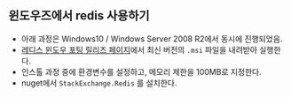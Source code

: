 ## 윈도우즈에서 redis 사용하기

- 아래 과정은 Windows10 / Windows Server 2008 R2에서 동시에 진행되었음.
- [레디스 윈도우 포팅 릴리즈 페이지](https://github.com/MicrosoftArchive/redis/releases)에서 최신 버전의 `.msi` 파일을 내려받아 실행한다.
- 인스톨 과정 중에 환경변수를 설정하고, 메모리 제한을 100MB로 지정한다.
- nuget에서 `StackExchange.Redis` 를 설치한다.


